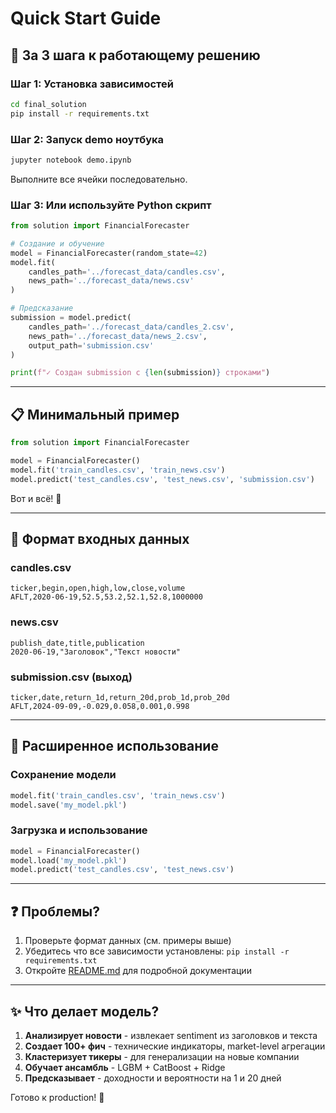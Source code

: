 # Quick Start Guide

## 🚀 За 3 шага к работающему решению

### Шаг 1: Установка зависимостей

```bash
cd final_solution
pip install -r requirements.txt
```

### Шаг 2: Запуск demo ноутбука

```bash
jupyter notebook demo.ipynb
```

Выполните все ячейки последовательно.

### Шаг 3: Или используйте Python скрипт

```python
from solution import FinancialForecaster

# Создание и обучение
model = FinancialForecaster(random_state=42)
model.fit(
    candles_path='../forecast_data/candles.csv',
    news_path='../forecast_data/news.csv'
)

# Предсказание
submission = model.predict(
    candles_path='../forecast_data/candles_2.csv',
    news_path='../forecast_data/news_2.csv',
    output_path='submission.csv'
)

print(f"✓ Создан submission с {len(submission)} строками")
```

---

## 📋 Минимальный пример

```python
from solution import FinancialForecaster

model = FinancialForecaster()
model.fit('train_candles.csv', 'train_news.csv')
model.predict('test_candles.csv', 'test_news.csv', 'submission.csv')
```

Вот и всё! 🎉

---

## 📝 Формат входных данных

### candles.csv
```
ticker,begin,open,high,low,close,volume
AFLT,2020-06-19,52.5,53.2,52.1,52.8,1000000
```

### news.csv
```
publish_date,title,publication
2020-06-19,"Заголовок","Текст новости"
```

### submission.csv (выход)
```
ticker,date,return_1d,return_20d,prob_1d,prob_20d
AFLT,2024-09-09,-0.029,0.058,0.001,0.998
```

---

## 🔧 Расширенное использование

### Сохранение модели

```python
model.fit('train_candles.csv', 'train_news.csv')
model.save('my_model.pkl')
```

### Загрузка и использование

```python
model = FinancialForecaster()
model.load('my_model.pkl')
model.predict('test_candles.csv', 'test_news.csv')
```

---

## ❓ Проблемы?

1. Проверьте формат данных (см. примеры выше)
2. Убедитесь что все зависимости установлены: `pip install -r requirements.txt`
3. Откройте [README.md](README.md) для подробной документации

---

## ✨ Что делает модель?

1. **Анализирует новости** - извлекает sentiment из заголовков и текста
2. **Создает 100+ фич** - технические индикаторы, market-level агрегации
3. **Кластеризует тикеры** - для генерализации на новые компании
4. **Обучает ансамбль** - LGBM + CatBoost + Ridge
5. **Предсказывает** - доходности и вероятности на 1 и 20 дней

Готово к production! 🚀
